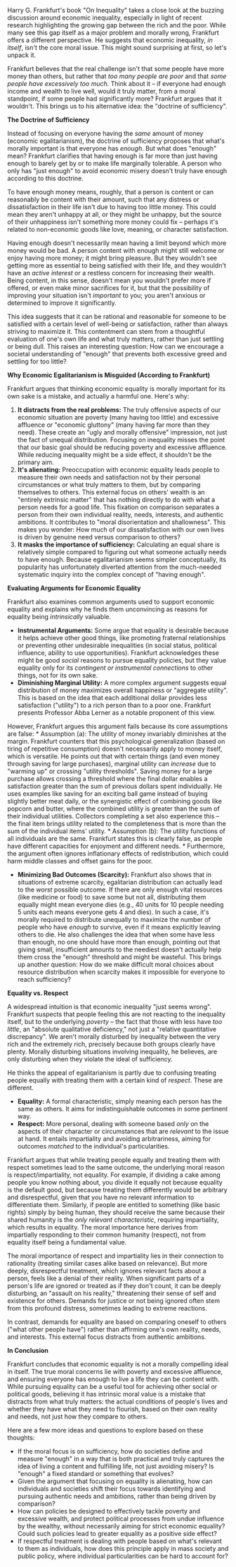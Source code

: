 Harry G. Frankfurt's book "On Inequality" takes a close look at the buzzing discussion around economic inequality, especially in light of recent research highlighting the growing gap between the rich and the poor. While many see this gap itself as a major problem and morally wrong, Frankfurt offers a different perspective. He suggests that economic inequality, _in itself_, isn't the core moral issue. This might sound surprising at first, so let's unpack it.

Frankfurt believes that the real challenge isn't that some people have more money than others, but rather that _too many people are poor_ and that _some people have excessively too much_. Think about it – if everyone had enough income and wealth to live well, would it truly matter, from a moral standpoint, if some people had significantly more? Frankfurt argues that it wouldn't. This brings us to his alternative idea: the "doctrine of sufficiency".

**The Doctrine of Sufficiency**

Instead of focusing on everyone having the _same_ amount of money (economic egalitarianism), the doctrine of sufficiency proposes that what's morally important is that everyone has _enough_. But what does "enough" mean? Frankfurt clarifies that having enough is far more than just having enough to barely get by or to make life marginally tolerable. A person who only has "just enough" to avoid economic misery doesn't truly have enough according to this doctrine.

To have enough money means, roughly, that a person is content or can reasonably be content with their amount, such that any distress or dissatisfaction in their life isn't due to having too little money. This could mean they aren't unhappy at all, or they might be unhappy, but the source of their unhappiness isn't something more money could fix – perhaps it's related to non-economic goods like love, meaning, or character satisfaction.

Having enough doesn't necessarily mean having a limit beyond which more money would be bad. A person content with enough might still welcome or enjoy having more money; it might bring pleasure. But they wouldn't see getting more as essential to being satisfied with their life, and they wouldn't have an _active interest_ or a restless concern for increasing their wealth. Being content, in this sense, doesn't mean you wouldn't prefer more if offered, or even make minor sacrifices for it, but that the possibility of improving your situation isn't _important_ to you; you aren't anxious or determined to improve it significantly.

This idea suggests that it can be rational and reasonable for someone to be satisfied with a certain level of well-being or satisfaction, rather than always striving to maximize it. This contentment can stem from a thoughtful evaluation of one's own life and what truly matters, rather than just settling or being dull. This raises an interesting question: How can we encourage a societal understanding of "enough" that prevents both excessive greed and settling for too little?

**Why Economic Egalitarianism is Misguided (According to Frankfurt)**

Frankfurt argues that thinking economic equality is morally important for its own sake is a mistake, and actually a harmful one. Here's why:

1. **It distracts from the real problems:** The truly offensive aspects of our economic situation are poverty (many having too little) and excessive affluence or "economic gluttony" (many having far more than they need). These create an "ugly and morally offensive" impression, not just the fact of unequal distribution. Focusing on inequality misses the point that our basic goal should be reducing poverty and excessive affluence. While reducing inequality might be a side effect, it shouldn't be the primary aim.
2. **It's alienating:** Preoccupation with economic equality leads people to measure their own needs and satisfaction not by their personal circumstances or what truly matters to them, but by comparing themselves to others. This external focus on others' wealth is an "entirely extrinsic matter" that has nothing directly to do with what a person needs for a good life. This fixation on comparison separates a person from their own individual reality, needs, interests, and authentic ambitions. It contributes to "moral disorientation and shallowness". This makes you wonder: How much of our dissatisfaction with our own lives is driven by genuine need versus comparison to others?
3. **It masks the importance of sufficiency:** Calculating an equal share is relatively simple compared to figuring out what someone actually needs to have enough. Because egalitarianism seems simpler conceptually, its popularity has unfortunately diverted attention from the much-needed systematic inquiry into the complex concept of "having enough".

**Evaluating Arguments for Economic Equality**

Frankfurt also examines common arguments used to support economic equality and explains why he finds them unconvincing as reasons for equality being _intrinsically_ valuable.

- **Instrumental Arguments:** Some argue that equality is desirable because it helps achieve other good things, like promoting fraternal relationships or preventing other undesirable inequalities (in social status, political influence, ability to use opportunities). Frankfurt acknowledges these might be good _social_ reasons to pursue equality policies, but they value equality only for its _contingent or instrumental connections_ to other things, not for its own sake.
- **Diminishing Marginal Utility:** A more complex argument suggests equal distribution of money maximizes overall happiness or "aggregate utility". This is based on the idea that each additional dollar provides less satisfaction ("utility") to a rich person than to a poor one. Frankfurt presents Professor Abba Lerner as a notable proponent of this view.

However, Frankfurt argues this argument fails because its core assumptions are false: * Assumption (a): The utility of money invariably diminishes at the margin. Frankfurt counters that this psychological generalization (based on tiring of repetitive consumption) doesn't necessarily apply to money itself, which is versatile. He points out that with certain things (and even money through saving for large purchases), marginal utility can _increase_ due to "warming up" or crossing "utility thresholds". Saving money for a large purchase allows crossing a threshold where the final dollar enables a satisfaction greater than the sum of previous dollars spent individually. He uses examples like saving for an exciting ball game instead of buying slightly better meat daily, or the synergistic effect of combining goods like popcorn and butter, where the combined utility is greater than the sum of their individual utilities. Collectors completing a set also experience this – the final item brings utility related to the completeness that is more than the sum of the individual items' utility. * Assumption (b): The utility functions of all individuals are the same. Frankfurt states this is clearly false, as people have different capacities for enjoyment and different needs. * Furthermore, the argument often ignores inflationary effects of redistribution, which could harm middle classes and offset gains for the poor.

- **Minimizing Bad Outcomes (Scarcity):** Frankfurt also shows that in situations of extreme scarcity, egalitarian distribution can actually lead to the _worst_ possible outcome. If there are only enough vital resources (like medicine or food) to save some but not all, distributing them equally might mean everyone dies (e.g., 40 units for 10 people needing 5 units each means everyone gets 4 and dies). In such a case, it's morally required to distribute unequally to maximize the number of people who have _enough_ to survive, even if it means explicitly leaving others to die. He also challenges the idea that when some have less than enough, no one should have more than enough, pointing out that giving small, insufficient amounts to the neediest doesn't actually help them cross the "enough" threshold and might be wasteful. This brings up another question: How do we make difficult moral choices about resource distribution when scarcity makes it impossible for everyone to reach sufficiency?

**Equality vs. Respect**

A widespread intuition is that economic inequality "just seems wrong". Frankfurt suspects that people feeling this are not reacting to the inequality itself, but to the underlying _poverty_ – the fact that those with less have _too little_, an "absolute qualitative deficiency," not just a "relative quantitative discrepancy". We aren't morally disturbed by inequality between the very rich and the extremely rich, precisely because both groups clearly have plenty. Morally disturbing situations involving inequality, he believes, are only disturbing when they violate the ideal of sufficiency.

He thinks the appeal of egalitarianism is partly due to confusing treating people equally with treating them with a certain kind of _respect_. These are different.

- **Equality:** A formal characteristic, simply meaning each person has the same as others. It aims for indistinguishable outcomes in some pertinent way.
- **Respect:** More personal, dealing with someone based _only_ on the aspects of their character or circumstances that are _relevant_ to the issue at hand. It entails impartiality and avoiding arbitrariness, aiming for outcomes _matched_ to the individual's particularities.

Frankfurt argues that while treating people equally and treating them with respect sometimes lead to the same outcome, the underlying moral reason is respect/impartiality, not equality. For example, if dividing a cake among people you know nothing about, you divide it equally not because equality is the default good, but because treating them differently would be arbitrary and disrespectful, given that you have no relevant information to differentiate them. Similarly, if people are entitled to something (like basic rights) simply by being human, they should receive the same because their shared humanity is the _only relevant characteristic_, requiring impartiality, which results in equality. The moral importance here derives from impartially responding to their common humanity (respect), not from equality itself being a fundamental value.

The moral importance of respect and impartiality lies in their connection to rationality (treating similar cases alike based on relevance). But more deeply, disrespectful treatment, which ignores relevant facts about a person, feels like a denial of their reality. When significant parts of a person's life are ignored or treated as if they don't count, it can be deeply disturbing, an "assault on his reality," threatening their sense of self and existence for others. Demands for justice or not being ignored often stem from this profound distress, sometimes leading to extreme reactions.

In contrast, demands for equality are based on comparing oneself to others ("what other people have") rather than affirming one's own reality, needs, and interests. This external focus distracts from authentic ambitions.

**In Conclusion**

Frankfurt concludes that economic equality is not a morally compelling ideal in itself. The true moral concerns lie with poverty and excessive affluence, and ensuring everyone has enough to live a life they can be content with. While pursuing equality can be a useful tool for achieving other social or political goods, believing it has intrinsic moral value is a mistake that distracts from what truly matters: the actual conditions of people's lives and whether they have what they need to flourish, based on their own reality and needs, not just how they compare to others.

Here are a few more ideas and questions to explore based on these thoughts:

- If the moral focus is on sufficiency, how do societies define and measure "enough" in a way that is both practical and truly captures the idea of living a content and fulfilling life, not just avoiding misery? Is "enough" a fixed standard or something that evolves?
- Given the argument that focusing on equality is alienating, how can individuals and societies shift their focus towards identifying and pursuing authentic needs and ambitions, rather than being driven by comparison?
- How can policies be designed to effectively tackle poverty and excessive wealth, and protect political processes from undue influence by the wealthy, without necessarily aiming for strict economic equality? Could such policies lead to greater equality as a positive side effect?
- If respectful treatment is dealing with people based on what's relevant to them as individuals, how does this principle apply in mass society and public policy, where individual particularities can be hard to account for?